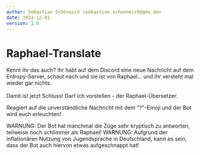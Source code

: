 ```yaml
---
author: Sebastian Schöneich <sebastian.schoeneich@gmx.de>
date: 2024-12-01
version: 1.0
---
```

# Raphael-Translate
Kennt ihr das auch? Ihr habt auf dem Discord eine neue Nachricht auf dem Entropy-Server, schaut nach und sie ist von Raphael... und ihr versteht mal wieder gar nichts.<br/><br/>
Damit ist jetzt Schluss! Darf ich vorstellen - der Raphael-Übersetzer.

Reagiert auf die unverständliche Nachricht mit dem "?"-Emoji und der Bot wird euch erleuchten!

WARNUNG: Der Bot hat manchmal die Züge sehr kryptisch zu antworten, teilweise noch schlimmer als Raphael!
WARNUNG: Aufgrund der inflationären Nutzung von Jugendsprache in Deutschland, kann es sein, dass der Bot auch hiervon etwas aufgeschnappt hat!